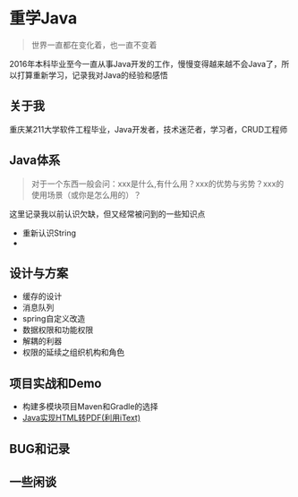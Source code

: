 # 重学Java
> 世界一直都在变化着，也一直不变着

2016年本科毕业至今一直从事Java开发的工作，慢慢变得越来越不会Java了，所以打算重新学习，记录我对Java的经验和感悟

## 关于我
重庆某211大学软件工程毕业，Java开发者，技术迷茫者，学习者，CRUD工程师

## Java体系
> 对于一个东西一般会问：xxx是什么,有什么用？xxx的优势与劣势？xxx的使用场景（或你是怎么用的）？

这里记录我以前认识欠缺，但又经常被问到的一些知识点

 - 重新认识String
 - 

## 设计与方案
- 缓存的设计
- 消息队列
- spring自定义改造
- 数据权限和功能权限
- 解耦的利器
- 权限的延续之组织机构和角色

## 项目实战和Demo

- 构建多模块项目Maven和Gradle的选择
- [Java实现HTML转PDF(利用iText)](doc/项目实战和Demo/Java实现HTML转PDF文档.md)

## BUG和记录


## 一些闲谈

